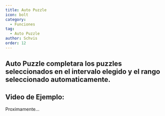 ```yaml
---
title: Auto Puzzle
icon: bolt
category:
  - Funciones
tag:
  - Auto Puzzle
author: Schvis
order: 12
---
```


## Auto Puzzle completara los puzzles seleccionados en el intervalo elegido y el rango seleccionado automaticamente.

## Video de Ejemplo:
Proximamente...